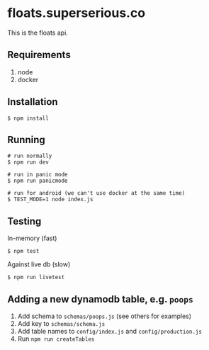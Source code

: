 # floats.superserious.co

This is the floats api.

## Requirements

1. node
1. docker

## Installation

    $ npm install

## Running
    # run normally
    $ npm run dev

    # run in panic mode
    $ npm run panicmode

    # run for android (we can't use docker at the same time)
    $ TEST_MODE=1 node index.js

## Testing

In-memory (fast)

    $ npm test

Against live db (slow)

    $ npm run livetest

## Adding a new dynamodb table, e.g. `poops`

1. Add schema to `schemas/poops.js` (see others for examples)
1. Add key to `schemas/schema.js`
1. Add table names to `config/index.js` and `config/production.js`
1. Run `npm run createTables`
